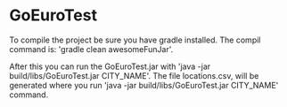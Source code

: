 # GoEuroTest

To compile the project be sure you have gradle installed. The compil command is: 'gradle clean awesomeFunJar'.

After this you can run the GoEuroTest.jar with 'java -jar build/libs/GoEuroTest.jar CITY_NAME'. The file locations.csv, will be generated where you run 'java -jar build/libs/GoEuroTest.jar CITY_NAME' command.
